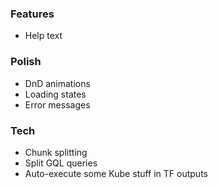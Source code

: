 ### Features

- Help text

### Polish

- DnD animations
- Loading states
- Error messages

### Tech

- Chunk splitting
- Split GQL queries
- Auto-execute some Kube stuff in TF outputs

